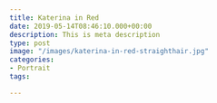 ```yaml
---
title: Katerina in Red
date: 2019-05-14T08:46:10.000+00:00
description: This is meta description
type: post
image: "/images/katerina-in-red-straighthair.jpg"
categories:
- Portrait
tags:

---
```

